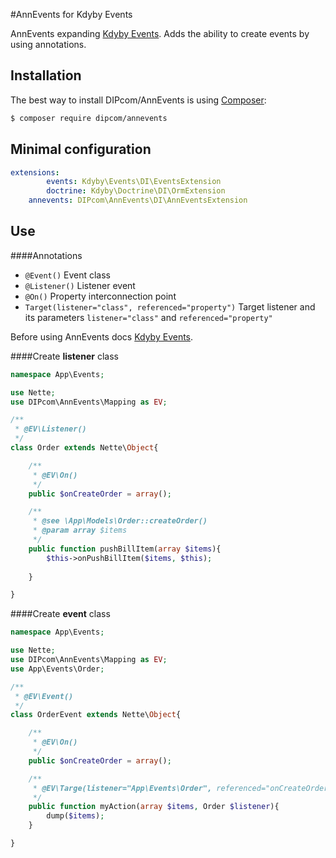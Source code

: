 #AnnEvents for Kdyby Events

AnnEvents expanding [Kdyby Events](https://github.com/Kdyby/Events). Adds the ability to create events by using annotations.


Installation
------------
The best way to install DIPcom/AnnEvents is using  [Composer](http://getcomposer.org/):
```sh
$ composer require dipcom/annevents
```

Minimal configuration
---------------------

```yaml
extensions:
        events: Kdyby\Events\DI\EventsExtension
        doctrine: Kdyby\Doctrine\DI\OrmExtension
	annevents: DIPcom\AnnEvents\DI\AnnEventsExtension
```

Use
---

####Annotations

* `@Event()` Event class
* `@Listener()` Listener event
* `@On()` Property interconnection point
* `Target(listener="class", referenced="property")` Target listener and its parameters `listener="class"` and `referenced="property"`

Before using AnnEvents docs [Kdyby Events](https://github.com/Kdyby/Events/blob/master/docs/en/index.md).

####Create **listener** class

```php 
namespace App\Events;

use Nette;
use DIPcom\AnnEvents\Mapping as EV;

/**
 * @EV\Listener()
 */
class Order extends Nette\Object{

    /**
     * @EV\On()
     */
    public $onCreateOrder = array();

    /**
     * @see \App\Models\Order::createOrder()
     * @param array $items
     */
    public function pushBillItem(array $items){
        $this->onPushBillItem($items, $this);
        
    }

}
```

####Create **event** class

```php 
namespace App\Events;

use Nette;
use DIPcom\AnnEvents\Mapping as EV;
use App\Events\Order;

/**
 * @EV\Event()
 */
class OrderEvent extends Nette\Object{

    /**
     * @EV\On()
     */
    public $onCreateOrder = array();

    /**
     * @EV\Targe(listener="App\Events\Order", referenced="onCreateOrder")
     */
    public function myAction(array $items, Order $listener){
        dump($items);
    }

}
```
